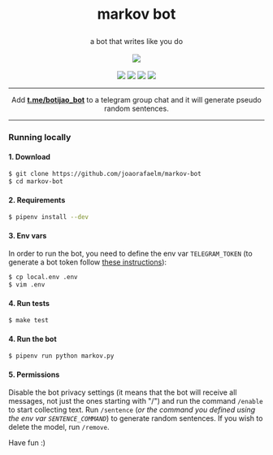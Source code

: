 # <p align="center">markov bot
  
<p align="center">
  a bot that writes like you do<br><br>
  <a href="https://heroku.com/deploy?template=https://github.com/joaorafaelm/markov-bot"><img src="https://www.herokucdn.com/deploy/button.svg"></a><br><br>
  <a href="https://travis-ci.org/joaorafaelm/markov-bot"><img src="https://travis-ci.org/joaorafaelm/markov-bot.svg?branch=master"></a>
  <a href="https://pyup.io/repos/github/joaorafaelm/markov-bot/"><img src="https://pyup.io/repos/github/joaorafaelm/markov-bot/shield.svg"></a>
  <a href="https://pyup.io/repos/github/joaorafaelm/markov-bot/"><img src="https://pyup.io/repos/github/joaorafaelm/markov-bot/python-3-shield.svg"></a>
  <a href="https://codecov.io/gh/joaorafaelm/markov-bot"><img src="https://codecov.io/gh/joaorafaelm/markov-bot/branch/master/graph/badge.svg" />
  </a>
  <hr/>
</p>

<p align="center">
  Add <a href="https://t.me/botijao_bot"><b>t.me/botijao_bot</b></a> to a telegram group chat and it will generate pseudo random sentences.
</p>
<hr>

### Running locally
#### 1. Download
```bash
$ git clone https://github.com/joaorafaelm/markov-bot
$ cd markov-bot
```
#### 2. Requirements
```bash
$ pipenv install --dev
```
#### 3. Env vars
In order to run the bot, you need to define the env var `TELEGRAM_TOKEN` (to generate a bot token follow [these instructions](https://core.telegram.org/bots#creating-a-new-bot)):
```bash
$ cp local.env .env
$ vim .env
```
#### 4. Run tests
```bash
$ make test
```
#### 4. Run the bot
```bash
$ pipenv run python markov.py
```
#### 5. Permissions
Disable the bot privacy settings (it means that the bot will receive all messages, not just the ones starting with "/") and run the command `/enable` to start collecting text.
Run `/sentence` (*or the command you defined using the env var `SENTENCE_COMMAND`*) to generate random sentences.
If you wish to delete the model, run `/remove`.

Have fun :)
